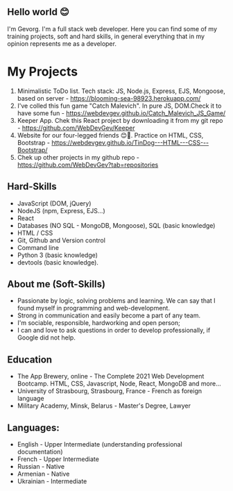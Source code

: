 ## Hello world 😊

I'm Gevorg.
I'm a full stack web developer.
Here you can find some of my training projects, soft and hard skills, in general everything that
in my opinion  represents me as a developer.

# My Projects

  1.  Minimalistic ToDo list. Tech stack: JS, Node.js, Express, EJS, Mongoose, based on server - https://blooming-sea-98923.herokuapp.com/
  2.  I've colled this fun game "Catch Malevich". In pure JS, DOM.Check it to have some fun - https://webdevgev.github.io/Catch_Malevich_JS_Game/
  3.  Keeper App. Chek this React project by downloading it from my git repo - https://github.com/WebDevGev/Keeper
  4.  Website for our four-legged friends 😊🐾. Practice on  HTML, CSS, Bootstrap - https://webdevgev.github.io/TinDog---HTML---CSS---Bootstrap/ 
  5.  Chek up other projects in my github repo - https://github.com/WebDevGev?tab=repositories

##  Hard-Skills

  - JavaScript (DOM, jQuery)
  - NodeJS (npm, Express, EJS...)
  - React
  - Databases (NO SQL - MongoDB, Mongoose), SQL (basic knowledge)
  - HTML / CSS
  - Git, Github and Version control
  - Command line
  - Python 3 (basic knowledge)
  - devtools (basic knowledge).

##  About me (Soft-Skills)

  - Passionate by logic, solving problems and learning. We can say that I found myself in programming and web-development. 
  - Strong in communication and easily become a part of any team.
  - I'm sociable, responsible, hardworking and open person;
  - I can and love to ask questions in order to develop professionally, if Google did not help.
  
##  Education

  - The App Brewery, online - The Complete 2021 Web Development Bootcamp. HTML, CSS, Javascript, Node, React, MongoDB and more...
  - University of Strasbourg, Strasbourg, France - French as foreign language
  - Military Academy, Minsk, Belarus - Master's Degree, Lawyer

##  Languages:

  - English - Upper Intermediate (understanding professional documentation)
  - French - Upper Intermediate
  - Russian - Native
  - Armenian - Native
  - Ukrainian - Intermediate
